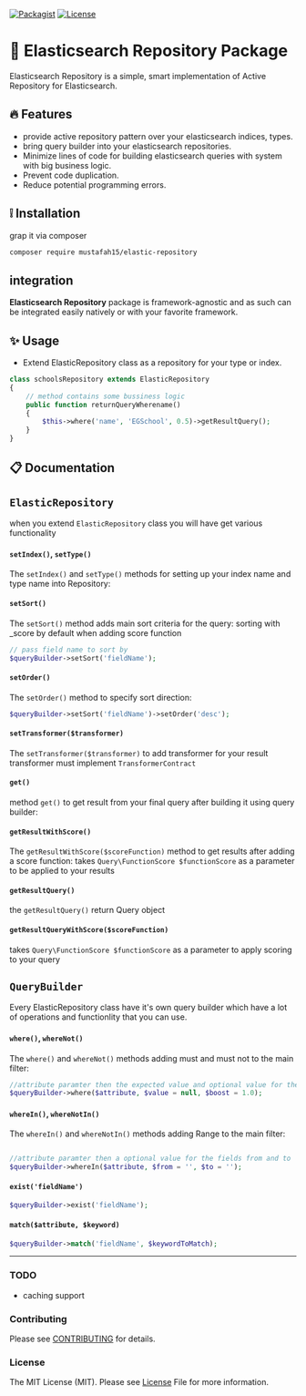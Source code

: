 
[![Packagist](https://img.shields.io/packagist/v/mustafah15/elastic-repository.svg?label=Packagist&style=flat-square)](https://packagist.org/packages/mustafah15/elastic-repository)
[![License](https://img.shields.io/packagist/l/mustafah15/elastic-repository.svg?label=License&style=flat-square)](https://github.com/mustafah15/elastic-repository/blob/master/LICENSE)


# :tada: Elasticsearch Repository Package

Elasticsearch Repository is a simple, smart implementation of Active Repository for Elasticsearch.

## :fire: Features

- provide active repository pattern over your elasticsearch indices, types.
- bring query builder into your elasticsearch repositories.
- Minimize lines of code for building elasticsearch queries with system with big business logic.
- Prevent code duplication.
- Reduce potential programming errors.


## :grey_exclamation: Installation

 grap it via composer

```bash
composer require mustafah15/elastic-repository

```

## integration 

**Elasticsearch Repository** package is framework-agnostic and as such can be integrated easily natively or with your favorite framework.


## :sparkles: Usage

- Extend ElasticRepository class as a repository for your type or index.

```php
class schoolsRepository extends ElasticRepository 
{
    // method contains some bussiness logic 
    public function returnQueryWherename()
    {
        $this->where('name', 'EGSchool', 0.5)->getResultQuery();
    }
}
```

##  :clipboard: Documentation 

## `ElasticRepository`
when you extend `ElasticRepository` class you will have get various functionality

#### `setIndex()`, `setType()`

The `setIndex()` and `setType()` methods for setting up your index name and type name into Repository:

#### `setSort()`

The `setSort()` method adds main sort criteria for the query:
sorting with _score by default when adding score function

```php
// pass field name to sort by 
$queryBuilder->setSort('fieldName');
```

#### `setOrder()`
The `setOrder()` method to specify sort direction:
```php
$queryBuilder->setSort('fieldName')->setOrder('desc');
```

#### `setTransformer($transformer)`
The `setTransformer($transformer)` to add transformer for your result transformer must implement `TransformerContract`

#### `get()`
method `get()` to get result from your final query after building it using query builder:

#### `getResultWithScore()`
The `getResultWithScore($scoreFunction)` method to get results after adding a score function:
takes `Query\FunctionScore $functionScore` as a parameter to be applied to your results

#### `getResultQuery()`

the `getResultQuery()` return Query object

#### `getResultQueryWithScore($scoreFunction)`

takes `Query\FunctionScore $functionScore` as a parameter to apply scoring to your query

## `QueryBuilder`

Every ElasticRepository class have it's own query builder which have a lot of operations and functionlity that you can use.

#### `where()`, `whereNot()`

The `where()` and `whereNot()` methods adding must and must not to the main filter:

```php
//attribute paramter then the expected value and optional value for the field boost
$queryBuilder->where($attribute, $value = null, $boost = 1.0);
```

#### `whereIn()`, `whereNotIn()`

The `whereIn()` and `whereNotIn()` methods adding Range to the main filter:
```php

//attribute paramter then a optional value for the fields from and to
$queryBuilder->whereIn($attribute, $from = '', $to = '');
```

#### `exist('fieldName')`
```php
$queryBuilder->exist('fieldName');
```

#### `match($attribute, $keyword)`
```php
$queryBuilder->match('fieldName', $keywordToMatch);
```

---
### TODO
- caching support

### Contributing
Please see [CONTRIBUTING](https://github.com/mustafah15/elastic-repository/blob/master/CONTRIBUTING.md) for details.

### License
The MIT License (MIT). Please see [License](https://github.com/mustafah15/elastic-repository/blob/master/LICENCE) File for more information.
